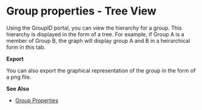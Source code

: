 # Group properties - Tree View

Using the GroupID portal, you can view the hierarchy for a group. This hierarchy is displayed in the
form of a tree. For example, if Group A is a member of Group B, the graph will display group A and B
in a heirarchical form in this tab.

**Export**

You can also export the graphical representation of the group in the form of a png file.

**See Also**

- [Group Properties](/docs/directorymanager/11.0/directorymanager/portal/group/properties/overview.md)
